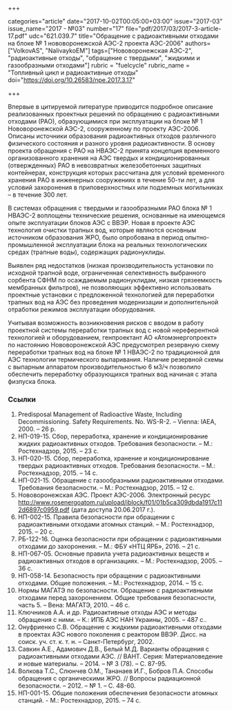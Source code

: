 +++

categories="article"
date="2017-10-02T00:05:00+03:00"
issue="2017-03"
issue_name="2017 - №03"
number="17"
file="pdf/2017/03/2017-3-article-17.pdf"
udc="621.039.7"
title="Обращение с радиоактивными отходами на блоке № 1 нововоронежской АЭС-2 проекта АЭС-2006"
authors=["VolkovAS", "NalivaykoEM"]
tags=["Нововоронежская АЭС-2", "радиоактивные отходы", "обращение с твердыми", "жидкими и газообразными отходами"]
rubric = "fuelcycle"
rubric_name = "Топливный цикл и радиоактивные отходы"
doi="https://doi.org/10.26583/npe.2017.3.17"

+++

Впервые в цитируемой литературе приводится подробное описание реализованных проектных решений по обращению с радиоактивными отходами (РАО), образующимися при эксплуатации на блоке № 1 Нововоронежской АЭС-2, сооруженному по проекту АЭС-2006. Описаны источники образования радиоактивных отходов различного физического состояния и разного уровня радиоактивности. В основу проекта обращения с РАО на НВАЭС-2 принята концепция временного организованного хранения на АЭС твердых и кондиционированных (отвержденных) РАО в невозвратных железобетонных защитных контейнерах, конструкция которых рассчитана для условий временного хранения РАО в инженерных сооружениях в течение 50-ти лет, а для условий захоронения в приповерхностных или подземных могильниках – в течение 300 лет.

В системах обращения с твердыми и газообразными РАО блока № 1 НВАЭС-2 воплощены технические решения, основанные на имеющемся опыте эксплуатации блоков АЭС с ВВЭР. Новая в проекте АЭС технология очистки трапных вод, которые являются основным источником образования ЖРО, было опробована в период опытно-промышленной эксплуатации блока на реальных технологических средах (трапные воды), содержащих радионуклиды.

Выявлен ряд недостатков (низкая производительность установки по исходной трапной воде, ограниченная селективность выбранного сорбента СФНМ по осаждаемым радионуклидам, низкая грязеемкость мембранных фильтров), не позволяющих эффективно использовать проектные установки с предложенной технологией для переработки трапных вод на АЭС без проведения модернизации и дополнительной отработки режимов эксплуатации оборудования.

Учитывая возможность возникновения рисков с вводом в работу проектной системы переработки трапных вод с новой нереферентной технологией и оборудованием, генпроектант АО «Атомэнергопроект» по настоянию Нововоронежской АЭС предусмотрел резервную схему переработки трапных вод на блоке № 1 НВАЭС-2 по традиционной для АЭС технологии термического выпаривания. Наличие резервной схемы с выпарным аппаратом производительностью 6 м3/ч позволило обеспечить переработку образующихся трапных вод начиная с этапа физпуска блока.

### Ссылки

1. Predisposal Management of Radioactive Waste, Including Decommissioning. Safety Requirements. No. WS-R-2. – Vienna: IAEA, 2000. – 26 p.
2. НП-019-15. Сбор, переработка, хранение и кондиционирование жидких радиоактивных отходов. Требования безопасности. – М.: Ростехнадзор, 2015. – 23 c.
3. НП-020-15. Сбор, переработка, хранение и кондиционирование твердых радиоактивных отходов. Требования безопасности. – М.: Ростехнадзор, 2015. – 14 с.
4. НП-021-15. Обращение с газообразными радиоактивными отходами. Требования безопасности. – М.: Ростехнадзор, 2015. – 12 с.
5. Нововоронежская АЭС. Проект АЭС-2006. Электронный ресурс http://www.rosenergoatom.ru/upload/iblock/f01/01b5ca309dbda1917c112d6897c0959.pdf (дата доступа 20.06.2017 г.).
6. НП-002-15. Правила безопасности при обращении с радиоактивными отходами атомных станций. – М.: Ростехнадзор, 2015. – 20 с.
7. РБ-122-16. Оценка безопасности при обращении с радиоактивными отходами до захоронения. – М.: ФБУ «НТЦ ЯРБ», 2016. – 21 с.
8. НП-067-05. Основные правила учета радиоактивных веществ и радиоактивных отходов в организациях. – М.: Ростехнадзор, 2005. – 36 с.
9. НП-058-14. Безопасность при обращении с радиоактивными отходами. Общие положения. – М.: Ростехнадзор, 2014. – 15 с.
10. Нормы МАГАТЭ по безопасности. Обращение с радиоактивными отходами перед захоронением. Общие требования безопасности, часть 5. – Вена: МАГАТЭ, 2010. – 46 с.
11. Ключников А.А. и др. Радиоактивные отходы АЭС и методы обращения с ними. – К.: ИПБ АЭС НАН Украины, 2005. – 487 с..
12. Онуфриенко С.В. Обращение с жидкими радиоактивными отходами в проектах АЭС нового поколения с реактором ВВЭР. Дисс. на соиск. уч. ст. к. т. н. – Санкт-Петербург, 2002.
13. Савкин А.Е., Адамович Д.В., Белый М.Д. Варианты обращения с радиоактивными отходами АЭС. // ВАНТ. Серия: Материаловедение и новые материалы. – 2014. – № 3 (78). – С. 87-95.
14. Волкова Т.С., Слюнчев О.М., Тананаев И.Г., Бобров П.А. Способы обращения с органическими ЖРО. // Вопросы радиационной безопасности. – 2012. – № 1. – С. 48-60.
15. НП-001-15. Общие положения обеспечения безопасности атомных станций. - М.: Ростехнадзор, 2015. – 74 с.